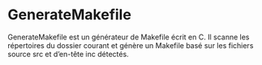 # GenerateMakefile
GenerateMakefile est un générateur de Makefile écrit en C. Il scanne les répertoires du dossier courant et génère un Makefile basé sur les fichiers source src et d’en-tête inc  détectés.
